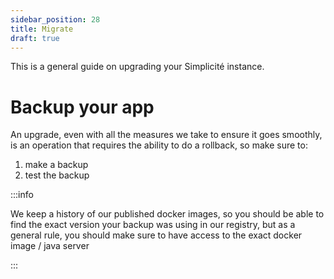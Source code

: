 ```yaml
---
sidebar_position: 28
title: Migrate
draft: true
---
```


This is a general guide on upgrading your Simplicité instance. 

# Backup your app

An upgrade, even with all the measures we take to ensure it goes smoothly, is an operation that requires the ability to do a rollback, so make sure to:

1. make a backup
2. test the backup

:::info

We keep a history of our published docker images, so you should be able to find the exact version your backup was using in our registry, but as a general rule, you should make sure to have access to the exact docker image / java server 

:::